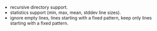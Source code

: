 - recursive directory support.
- statistics support (min, max, mean, stddev line sizes).
- ignore empty lines, lines starting with a fixed pattern, keep only lines
  starting with a fixed pattern.
 